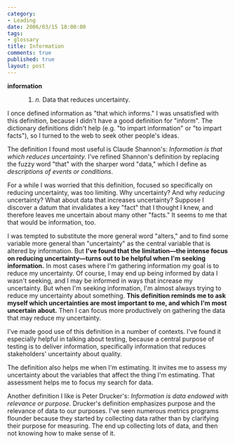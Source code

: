 ```yaml
--- 
category: 
- Leading
date: 2006/03/15 18:00:00
tags: 
- glossary
title: Information
comments: true
published: true
layout: post
---
```


<dl> <dt> <strong>information</strong> </dt> <dd>
<ol>
	<li> <em>n.</em>  Data that reduces uncertainty.</li>
</ol>
</dd> </dl>I once defined information as "that which informs."  I was unsatisfied with this definition, because I didn't have a good definition for "inform".  The dictionary definitions didn't help (e.g. "to impart information" or "to impart facts"), so I turned to the web to seek other people's ideas.

The definition I found most useful is Claude Shannon's:  <em>Information is that which reduces uncertainty.</em>  I've refined Shannon's definition by replacing the fuzzy word "that" with the sharper word "data," which I define as <em>descriptions of events or conditions</em>.

For a while I was worried that this definition, focused so specifically on reducing uncertainty, was too limiting.  Why uncertainty?  And why <em>reducing</em> uncertainty?  What about data that increases uncertainty?  Suppose I discover a datum that invalidates a key "fact" that I thought I knew, and therefore leaves me uncertain about many other "facts."  It seems to me that that would be information, too.

I was tempted to substitute the more general word "alters," and to find some variable more general than "uncertainty" as the central variable that is altered by information.  But <strong>I've found that the limitation—the intense focus on reducing uncertainty—turns out to be helpful when I'm seeking information.</strong>  In most cases where I'm gathering information my goal is to reduce my uncertainty.  Of course, I may end up being informed by data I wasn't seeking, and I may be informed in ways that increase my uncertainty.  But when I'm seeking information, I'm almost always trying to reduce my uncertainty about something.  <strong>This definition reminds me to ask myself which uncertainties are most important to me, and which I'm most uncertain about.</strong>  Then I can focus more productively on gathering the data that may reduce my uncertainty.

I've made good use of this definition in a number of contexts.  I've found it especially helpful in talking about testing, because a central purpose of testing is to deliver information, specifically information that reduces stakeholders' uncertainty about quality.

The definition also helps me when I'm estimating.  It invites me to assess my uncertainty about the variables that affect the thing I'm estimating.  That assessment helps me to focus my search for data.

Another definition I like is Peter Drucker's:  <em>Information is data endowed with relevance or purpose.</em>  Drucker's definition emphasizes purpose and the relevance of data to our purposes.  I've seen numerous metrics programs flounder because they started by collecting data rather than by clarifying their purpose for measuring.  The end up collecting lots of data, and then not knowing how to make sense of it.
